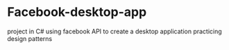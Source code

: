 # Facebook-desktop-app
project in C# using facebook API to create a desktop application practicing design patterns
